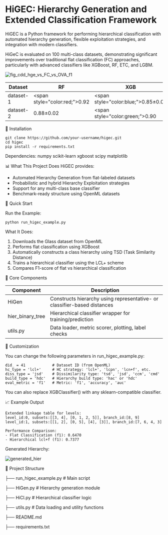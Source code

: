 # HiGEC: Hierarchy Generation and Extended Classification Framework
HiGEC is a Python framework for performing hierarchical classification with automated hierarchy generation, flexible exploitation strategies, and integration with modern classifiers.

HiGeC is evaluated on 100 multi-class datasets, demonstrating significant improvements over traditional flat classification (FC) approaches, particularly with advanced classifiers like XGBoost, RF, ETC, and LGBM.

![fig_cdd_hge_vs_FC_vs_OVA_f1]()

| Dataset | RF | XGB  |
| --- | --- | --- |
| dataset-1 | <span style=\"color:red;\">0.92</span> | <span style=\"color:blue;\">0.85±0.01</span>  |
| dataset-2 | 0.88±0.02 | <span style=\"color:green;\">0.90</span>  |


🔧 Installation
```
git clone https://github.com/your-username/higec.git
cd higec
pip install -r requirements.txt
```
Dependencies:
numpy
scikit-learn
xgboost
scipy
matplotlib


📊 What This Project Does
HiGEC provides:
- Automated Hierarchy Generation from flat-labeled datasets
- Probabilistic and hybrid Hierarchy Exploitation strategies
- Support for any multi-class base classifier
- Benchmark-ready structure using OpenML datasets


🚀 Quick Start

Run the Example:
```
python run_higec_example.py
```
What It Does:
1. Downloads the Glass dataset from OpenML
2. Performs flat classification using XGBoost
3. Automatically constructs a class hierarchy using TSD (Task Similarity Distance)
4. Trains a hierarchical classifier using the LCL+ scheme
5. Compares F1-score of flat vs hierarchical classification


🧱 Core Components

| Component | Description |
| --- | --- |
| HiGen | Constructs hierarchy using representative- or classifier-based distances |
| hier_binary_tree | Hierarchical classifier wrapper for training/prediction |
| utils.py | Data loader, metric scorer, plotting, label checks |


🧪 Customization

You can change the following parameters in run_higec_example.py:
```
did_ = 41            # Dataset ID (from OpenML)
hc_type = 'lcl+'     # HC strategy: 'lcl+', 'lcpn', 'lcn+f', etc.
diss_type = 'jsd'    # Dissimilarity type: 'tsd', 'jsd', 'ccm', 'cmd'
build_type = 'hdc'   # Hierarchy build type: 'hac' or 'hdc'
eval_metric = 'f1'   # Metric: 'f1', 'accuracy', 'auc'
```
You can also replace XGBClassifier() with any sklearn-compatible classifier.


📈 Example Output
```
Extended linkage table for levels:
level_id:0, subsets:[[3, 4], [0, 1, 2, 5]], branch_id:[8, 9]
level_id:1, subsets:[[1, 2], [0, 5], [4], [3]], branch_id:[7, 6, 4, 3]

Performance Comparison:
- Flat Classification (f1): 0.6470
- Hierarchical lcl+f (f1): 0.7377
```
Generated Hierarchy:

![generated_hier](https://github.com/user-attachments/assets/fa009a38-bb18-4355-9249-2e9d4264da18)

📂 Project Structure

├── run_higec_example.py     # Main script

├── HiGen.py                 # Hierarchy generation module

├── HiCl.py                  # Hierarchical classifier logic

├── utils.py                 # Data loading and utility functions

├── README.md

├── requirements.txt

